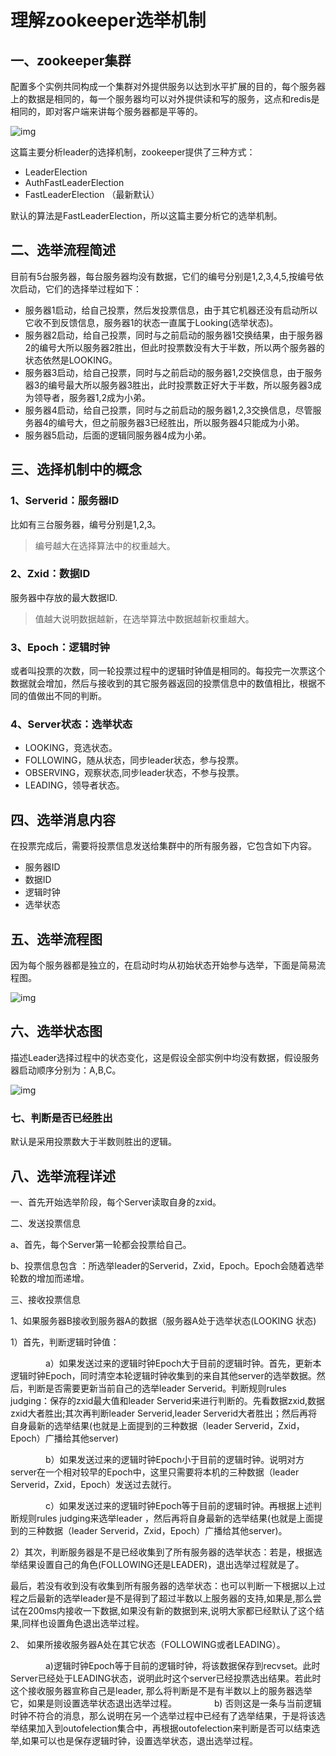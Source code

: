 # 理解zookeeper选举机制

## 一、zookeeper集群

配置多个实例共同构成一个集群对外提供服务以达到水平扩展的目的，每个服务器上的数据是相同的，每一个服务器均可以对外提供读和写的服务，这点和redis是相同的，即对客户端来讲每个服务器都是平等的。

![img](https://images2015.cnblogs.com/blog/17071/201702/17071-20170220211125382-1033117654.jpg)

这篇主要分析leader的选择机制，zookeeper提供了三种方式：

- LeaderElection  
- AuthFastLeaderElection
- FastLeaderElection （最新默认）

默认的算法是FastLeaderElection，所以这篇主要分析它的选举机制。

## 二、选举流程简述

目前有5台服务器，每台服务器均没有数据，它们的编号分别是1,2,3,4,5,按编号依次启动，它们的选择举过程如下：

- 服务器1启动，给自己投票，然后发投票信息，由于其它机器还没有启动所以它收不到反馈信息，服务器1的状态一直属于Looking(选举状态)。
- 服务器2启动，给自己投票，同时与之前启动的服务器1交换结果，由于服务器2的编号大所以服务器2胜出，但此时投票数没有大于半数，所以两个服务器的状态依然是LOOKING。
- 服务器3启动，给自己投票，同时与之前启动的服务器1,2交换信息，由于服务器3的编号最大所以服务器3胜出，此时投票数正好大于半数，所以服务器3成为领导者，服务器1,2成为小弟。
- 服务器4启动，给自己投票，同时与之前启动的服务器1,2,3交换信息，尽管服务器4的编号大，但之前服务器3已经胜出，所以服务器4只能成为小弟。
- 服务器5启动，后面的逻辑同服务器4成为小弟。

## 三、选择机制中的概念

### 1、Serverid：服务器ID

比如有三台服务器，编号分别是1,2,3。

> 编号越大在选择算法中的权重越大。

### 2、Zxid：数据ID

服务器中存放的最大数据ID.

> 值越大说明数据越新，在选举算法中数据越新权重越大。

### 3、Epoch：逻辑时钟

或者叫投票的次数，同一轮投票过程中的逻辑时钟值是相同的。每投完一次票这个数据就会增加，然后与接收到的其它服务器返回的投票信息中的数值相比，根据不同的值做出不同的判断。

### 4、Server状态：选举状态

- LOOKING，竞选状态。
- FOLLOWING，随从状态，同步leader状态，参与投票。
- OBSERVING，观察状态,同步leader状态，不参与投票。
- LEADING，领导者状态。

## 四、选举消息内容

在投票完成后，需要将投票信息发送给集群中的所有服务器，它包含如下内容。

- 服务器ID
- 数据ID
- 逻辑时钟
- 选举状态

## 五、选举流程图

因为每个服务器都是独立的，在启动时均从初始状态开始参与选举，下面是简易流程图。

![img](https://images2015.cnblogs.com/blog/17071/201702/17071-20170220211539679-433574967.jpg)

## 六、选举状态图

描述Leader选择过程中的状态变化，这是假设全部实例中均没有数据，假设服务器启动顺序分别为：A,B,C。

![img](https://images2015.cnblogs.com/blog/17071/201702/17071-20170220211554960-1891469553.jpg)

### 七、判断是否已经胜出

默认是采用投票数大于半数则胜出的逻辑。

## 八、选举流程详述

一、首先开始选举阶段，每个Server读取自身的zxid。

二、发送投票信息

  a、首先，每个Server第一轮都会投票给自己。

  b、投票信息包含 ：所选举leader的Serverid，Zxid，Epoch。Epoch会随着选举轮数的增加而递增。

三、接收投票信息

 1、如果服务器B接收到服务器A的数据（服务器A处于选举状态(LOOKING 状态)

   1）首先，判断逻辑时钟值：

　　　　a）如果发送过来的逻辑时钟Epoch大于目前的逻辑时钟。首先，更新本逻辑时钟Epoch，同时清空本轮逻辑时钟收集到的来自其他server的选举数据。然后，判断是否需要更新当前自己的选举leader Serverid。判断规则rules judging：保存的zxid最大值和leader Serverid来进行判断的。先看数据zxid,数据zxid大者胜出;其次再判断leader Serverid,leader Serverid大者胜出；然后再将自身最新的选举结果(也就是上面提到的三种数据（leader Serverid，Zxid，Epoch）广播给其他server)

　　　　b）如果发送过来的逻辑时钟Epoch小于目前的逻辑时钟。说明对方server在一个相对较早的Epoch中，这里只需要将本机的三种数据（leader Serverid，Zxid，Epoch）发送过去就行。

　　　　c）如果发送过来的逻辑时钟Epoch等于目前的逻辑时钟。再根据上述判断规则rules judging来选举leader ，然后再将自身最新的选举结果(也就是上面提到的三种数据（leader  Serverid，Zxid，Epoch）广播给其他server)。

  2）其次，判断服务器是不是已经收集到了所有服务器的选举状态：若是，根据选举结果设置自己的角色(FOLLOWING还是LEADER)，退出选举过程就是了。

最后，若没有收到没有收集到所有服务器的选举状态：也可以判断一下根据以上过程之后最新的选举leader是不是得到了超过半数以上服务器的支持,如果是,那么尝试在200ms内接收一下数据,如果没有新的数据到来,说明大家都已经默认了这个结果,同样也设置角色退出选举过程。

 2、 如果所接收服务器A处在其它状态（FOLLOWING或者LEADING）。

　　　　a)逻辑时钟Epoch等于目前的逻辑时钟，将该数据保存到recvset。此时Server已经处于LEADING状态，说明此时这个server已经投票选出结果。若此时这个接收服务器宣称自己是leader, 那么将判断是不是有半数以上的服务器选举它，如果是则设置选举状态退出选举过程。
　　　　b) 否则这是一条与当前逻辑时钟不符合的消息，那么说明在另一个选举过程中已经有了选举结果，于是将该选举结果加入到outofelection集合中，再根据outofelection来判断是否可以结束选举,如果可以也是保存逻辑时钟，设置选举状态，退出选举过程。
